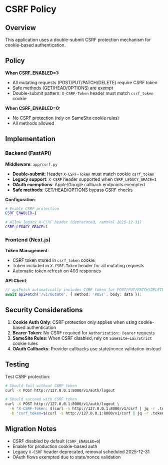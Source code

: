 # CSRF Policy

## Overview

This application uses a double-submit CSRF protection mechanism for cookie-based authentication.

## Policy

**When CSRF_ENABLED=1:**
- All mutating requests (POST/PUT/PATCH/DELETE) require CSRF token
- Safe methods (GET/HEAD/OPTIONS) are exempt
- Double-submit pattern: `X-CSRF-Token` header must match `csrf_token` cookie

**When CSRF_ENABLED=0:**
- No CSRF protection (rely on SameSite cookie rules)
- All methods allowed

## Implementation

### Backend (FastAPI)

**Middleware**: `app/csrf.py`

- **Double-submit**: Header `X-CSRF-Token` must match cookie `csrf_token`
- **Legacy support**: `X-CSRF` header supported when `CSRF_LEGACY_GRACE=1`
- **OAuth exemptions**: Apple/Google callback endpoints exempted
- **Safe methods**: GET/HEAD/OPTIONS bypass CSRF checks

**Configuration**:
```bash
# Enable CSRF protection
CSRF_ENABLED=1

# Allow legacy X-CSRF header (deprecated, removal 2025-12-31)
CSRF_LEGACY_GRACE=1
```

### Frontend (Next.js)

**Token Management**:
- CSRF token stored in `csrf_token` cookie
- Token included in `X-CSRF-Token` header for all mutating requests
- Automatic token refresh on 403 responses

**API Client**:
```typescript
// apiFetch automatically includes CSRF token for POST/PUT/PATCH/DELETE
await apiFetch('/v1/mutate', { method: 'POST', body: data });
```

## Security Considerations

1. **Cookie Auth Only**: CSRF protection only applies when using cookie-based authentication
2. **Bearer Token**: No CSRF required for `Authorization: Bearer` requests
3. **SameSite Rules**: When CSRF disabled, rely on `SameSite=Lax/Strict` cookie rules
4. **OAuth Callbacks**: Provider callbacks use state/nonce validation instead

## Testing

Test CSRF protection:
```bash
# Should fail without CSRF token
curl -X POST http://127.0.0.1:8000/v1/auth/logout

# Should succeed with CSRF token
curl -X POST http://127.0.0.1:8000/v1/auth/logout \
  -H "X-CSRF-Token: $(curl -s http://127.0.0.1:8000/v1/csrf | jq -r .token)" \
  -b "csrf_token=$(curl -s http://127.0.0.1:8000/v1/csrf | jq -r .token)"
```

## Migration Notes

- CSRF disabled by default (`CSRF_ENABLED=0`)
- Enable for production cookie-based auth
- Legacy `X-CSRF` header deprecated, removal scheduled 2025-12-31
- OAuth flows exempted due to state/nonce validation
